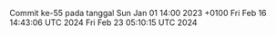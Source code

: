 Commit ke-55 pada tanggal Sun Jan 01 14:00 2023 +0100
Fri Feb 16 14:43:06 UTC 2024
Fri Feb 23 05:10:15 UTC 2024
